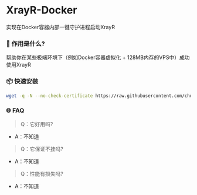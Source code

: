 # XrayR-Docker
实现在Docker容器内部一键守护进程启动XrayR



### 🔧 作用是什么?

帮助你在某些极端环境下（例如Docker容器虚拟化 + 128MB内存的VPS中）成功使用XrayR



### 📦 快速安装

```bash
wget -q -N --no-check-certificate https://raw.githubusercontent.com/chunkburst/XrayR-Docker/main/src/install.sh && chmod +x install.sh && ./install.sh
```



### 🌐 FAQ

>  Q：它好用吗?

- A：不知道

>  Q：它保证不挂吗?

- A：不知道

>  Q：性能有损失吗?

- A：不知道
